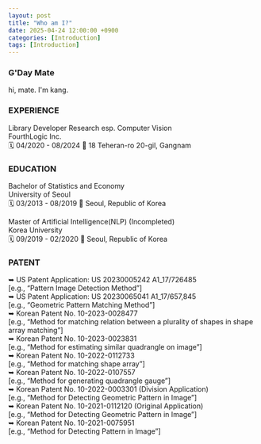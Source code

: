 ```yaml
---
layout: post
title: "Who am I?"
date: 2025-04-24 12:00:00 +0900
categories: [Introduction]
tags: [Introduction]
---
```


### G'Day Mate
hi, mate. I'm kang. 

### EXPERIENCE
Library Developer Research esp. Computer Vision  
FourthLogic Inc.  
🗓️ 04/2020 - 08/2024    📍 18 Teheran-ro 20-gil, Gangnam


### EDUCATION
Bachelor of Statistics and Economy  
University of Seoul  
🗓️ 03/2013 - 08/2019  📍 Seoul, Republic of Korea

Master of Artificial Intelligence(NLP) (Incompleted)  
Korea University  
🗓️ 09/2019 - 02/2020  📍 Seoul, Republic of Korea


### PATENT
➥  US Patent Application: US 20230005242 A1_17/726485  
   [e.g., “Pattern Image Detection Method”]  
➥  US Patent Application: US 20230065041 A1_17/657,845   
   [e.g., “Geometric Pattern Matching Method”]  
➥  Korean Patent No. 10-2023-0028477   
   [e.g., “Method for matching relation between a plurality of shapes in shape array matching”]  
➥  Korean Patent No. 10-2023-0023831   
   [e.g., “Method for estimating similar quadrangle on image”]  
➥  Korean Patent No. 10-2022-0112733   
   [e.g., “Method for matching shape array”]  
➥  Korean Patent No. 10-2022-0107557   
   [e.g., “Method for generating quadrangle gauge”]  
➥  Korean Patent No. 10-2022-0003301 (Division Application)   
   [e.g., “Method for Detecting Geometric Pattern in Image”]  
➥  Korean Patent No. 10-2021-0112120 (Original Application)   
   [e.g., “Method for Detecting Geometric Pattern in Image”]  
➥  Korean Patent No. 10-2021-0075951   
   [e.g., “Method for Detecting Pattern in Image”]  
